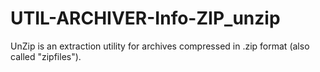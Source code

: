 UTIL-ARCHIVER-Info-ZIP_unzip
============================

UnZip is an extraction utility for archives compressed in .zip format (also called "zipfiles").
